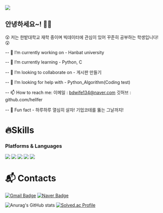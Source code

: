 <img src="https://capsule-render.vercel.app/api?type=waving&color=timeGradient&height=200&section=header&text=Hello!%20I'm%20jeong%20ju&fontColor=timeGradient&fontSize=50&fontAlign=50" />

## 안녕하세요~! 👋👋



😲 저는 한밭대학교 재학 중이며 빅데이터에 관심이 있어 꾸준히 공부하는 학생입니다! 😲
 
-- 👻 I’m currently working on - Hanbat university

-- 💙 I’m currently learning - Python, C
  
-- 🍁 I’m looking to collaborate on - 게시판 만들기

-- 🤔 I’m looking for help with - Python_Algorithm(Coding test)
  
-- 📫 How to reach me: 이메일  :  bdwife134@naver.com 깃허브  :  github.com/hellfer
  
-- 👀 Fun fact - 하루하루 열심히 살자! 기업코테를 뚫는 그날까지!



# 🔥Skills
### Platforms & Languages
 <img src="https://img.shields.io/badge/Python-3776AB?style=squre&logo=python&logoColor=white"/> <img src="https://img.shields.io/badge/C-A8B9CC?style=squre&logo=c&logoColor=white"/> <img src="https://img.shields.io/badge/github-181717?style=squre&logo=github&logoColor=white"> <img src="https://img.shields.io/badge/django-092E20?style=square&logo=django&logoColor=white"/> <img src="https://img.shields.io/badge/Postman-FF6C37?style=square&logo=Postman&logoColor=white"/>
# :mailbox_with_mail: Contacts
[![Gmail Badge](https://img.shields.io/badge/Gmail-d14836?style=flat-square&logo=Gmail&logoColor=white&link=mailto:ljsmn123@gmail.com)](mailto:ljsmn123@gmail.com)
[![Naver Badge](https://img.shields.io/badge/Naver-03C75A?style=flat-square&logo=Naver&logoColor=white&link=mailto:bdwife134@naver.com)](mailto:bdwife134@naver.com)


![Anurag's GitHub stats](https://github-readme-stats.vercel.app/api?username=hellfer&show_icons=true&theme=radical) [![Solved.ac Profile](http://mazassumnida.wtf/api/generate_badge?boj=bdwife)](https://solved.ac/bdwife)<br/>
